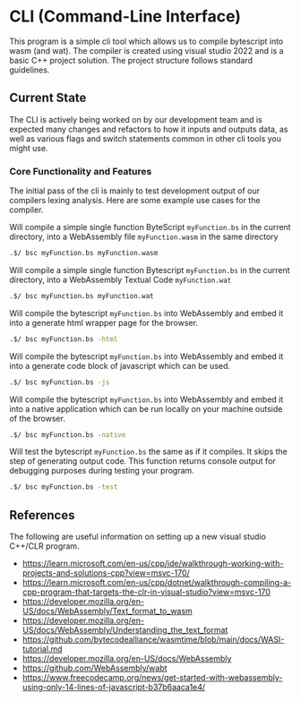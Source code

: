 # CLI (Command-Line Interface)

This program is a simple cli tool which allows us to compile bytescript into wasm (and wat). The compiler is created using visual studio 2022 and is a basic C++ project solution. The project structure follows standard guidelines. 

## Current State

The CLI is actively being worked on by our development team and is expected many changes and refactors to how it inputs and outputs data, as well as various flags and switch statements common in other cli tools you might use.

### Core Functionality and Features

The initial pass of the cli is mainly to test development output of our compilers lexing analysis. Here are some example use cases for the compiler.

Will compile a simple single function ByteScript `myFunction.bs` in the current directory, into a WebAssembly file `myFunction.wasm` in the same directory

```bash
.$/ bsc myFunction.bs myFunction.wasm
```

Will compile a simple single function Bytescript `myFunction.bs` in the current directory, into a WebAssembly Textual Code `myFunction.wat`

```bash
.$/ bsc myFunction.bs myFunction.wat
```

Will compile the bytescript `myFunction.bs` into WebAssembly and embed it into a generate html wrapper page for the browser.

```bash
.$/ bsc myFunction.bs -html
```
Will compile the bytescript `myFunction.bs` into WebAssembly and embed it into a generate code block of javascript which can be used.

```bash
.$/ bsc myFunction.bs -js
```

Will compile the bytescript `myFunction.bs` into WebAssembly and embed it into a native application which can be run locally on your machine outside of the browser.

```bash
.$/ bsc myFunction.bs -native
```

Will test the bytescript `myFunction.bs` the same as if it compiles. It skips the step of generating output code. This function returns console output for debugging purposes during testing your program.

```bash
.$/ bsc myFunction.bs -test
```

## References

The following are useful information on setting up a new visual studio C++/CLR program. 

 - https://learn.microsoft.com/en-us/cpp/ide/walkthrough-working-with-projects-and-solutions-cpp?view=msvc-170/
 - https://learn.microsoft.com/en-us/cpp/dotnet/walkthrough-compiling-a-cpp-program-that-targets-the-clr-in-visual-studio?view=msvc-170
 - https://developer.mozilla.org/en-US/docs/WebAssembly/Text_format_to_wasm
 - https://developer.mozilla.org/en-US/docs/WebAssembly/Understanding_the_text_format
 - https://github.com/bytecodealliance/wasmtime/blob/main/docs/WASI-tutorial.md
 - https://developer.mozilla.org/en-US/docs/WebAssembly
 - https://github.com/WebAssembly/wabt
 - https://www.freecodecamp.org/news/get-started-with-webassembly-using-only-14-lines-of-javascript-b37b6aaca1e4/